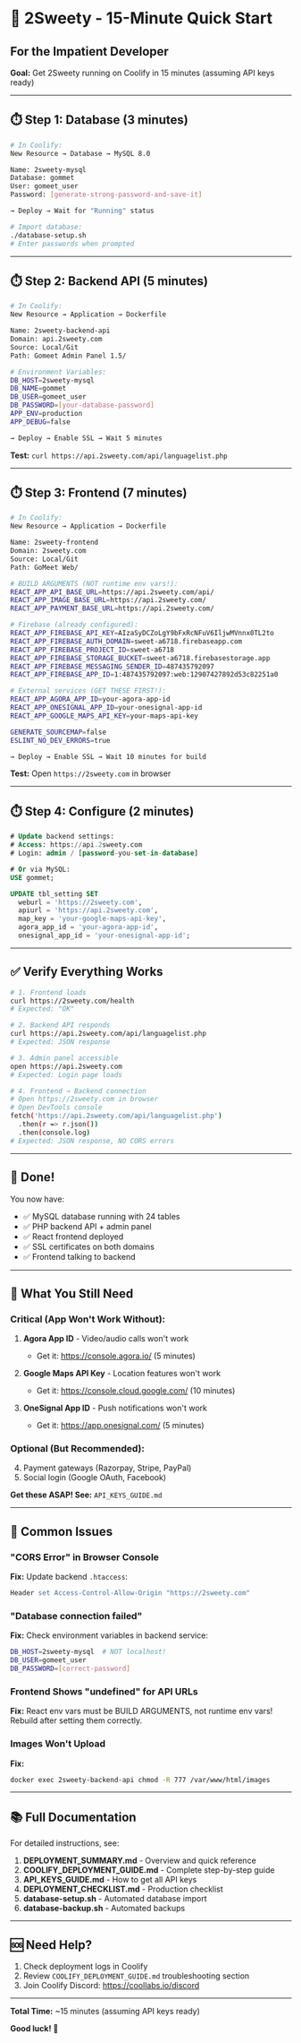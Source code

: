 # 🚀 2Sweety - 15-Minute Quick Start

## For the Impatient Developer

**Goal:** Get 2Sweety running on Coolify in 15 minutes (assuming API keys ready)

---

## ⏱️ Step 1: Database (3 minutes)

```bash
# In Coolify:
New Resource → Database → MySQL 8.0

Name: 2sweety-mysql
Database: gommet
User: gomeet_user
Password: [generate-strong-password-and-save-it]

→ Deploy → Wait for "Running" status

# Import database:
./database-setup.sh
# Enter passwords when prompted
```

---

## ⏱️ Step 2: Backend API (5 minutes)

```bash
# In Coolify:
New Resource → Application → Dockerfile

Name: 2sweety-backend-api
Domain: api.2sweety.com
Source: Local/Git
Path: Gomeet Admin Panel 1.5/

# Environment Variables:
DB_HOST=2sweety-mysql
DB_NAME=gommet
DB_USER=gomeet_user
DB_PASSWORD=[your-database-password]
APP_ENV=production
APP_DEBUG=false

→ Deploy → Enable SSL → Wait 5 minutes
```

**Test:** `curl https://api.2sweety.com/api/languagelist.php`

---

## ⏱️ Step 3: Frontend (7 minutes)

```bash
# In Coolify:
New Resource → Application → Dockerfile

Name: 2sweety-frontend
Domain: 2sweety.com
Source: Local/Git
Path: GoMeet Web/

# BUILD ARGUMENTS (NOT runtime env vars!):
REACT_APP_API_BASE_URL=https://api.2sweety.com/api/
REACT_APP_IMAGE_BASE_URL=https://api.2sweety.com/
REACT_APP_PAYMENT_BASE_URL=https://api.2sweety.com/

# Firebase (already configured):
REACT_APP_FIREBASE_API_KEY=AIzaSyDCZoLgY9bFxRcNFuV6IljwMVnnx0TL2to
REACT_APP_FIREBASE_AUTH_DOMAIN=sweet-a6718.firebaseapp.com
REACT_APP_FIREBASE_PROJECT_ID=sweet-a6718
REACT_APP_FIREBASE_STORAGE_BUCKET=sweet-a6718.firebasestorage.app
REACT_APP_FIREBASE_MESSAGING_SENDER_ID=487435792097
REACT_APP_FIREBASE_APP_ID=1:487435792097:web:12907427892d53c82251a0

# External services (GET THESE FIRST!):
REACT_APP_AGORA_APP_ID=your-agora-app-id
REACT_APP_ONESIGNAL_APP_ID=your-onesignal-app-id
REACT_APP_GOOGLE_MAPS_API_KEY=your-maps-api-key

GENERATE_SOURCEMAP=false
ESLINT_NO_DEV_ERRORS=true

→ Deploy → Enable SSL → Wait 10 minutes for build
```

**Test:** Open `https://2sweety.com` in browser

---

## ⏱️ Step 4: Configure (2 minutes)

```sql
# Update backend settings:
# Access: https://api.2sweety.com
# Login: admin / [password-you-set-in-database]

# Or via MySQL:
USE gommet;

UPDATE tbl_setting SET
  weburl = 'https://2sweety.com',
  apiurl = 'https://api.2sweety.com',
  map_key = 'your-google-maps-api-key',
  agora_app_id = 'your-agora-app-id',
  onesignal_app_id = 'your-onesignal-app-id';
```

---

## ✅ Verify Everything Works

```bash
# 1. Frontend loads
curl https://2sweety.com/health
# Expected: "OK"

# 2. Backend API responds
curl https://api.2sweety.com/api/languagelist.php
# Expected: JSON response

# 3. Admin panel accessible
open https://api.2sweety.com
# Expected: Login page loads

# 4. Frontend → Backend connection
# Open https://2sweety.com in browser
# Open DevTools console
fetch('https://api.2sweety.com/api/languagelist.php')
  .then(r => r.json())
  .then(console.log)
# Expected: JSON response, NO CORS errors
```

---

## 🎉 Done!

You now have:
- ✅ MySQL database running with 24 tables
- ✅ PHP backend API + admin panel
- ✅ React frontend deployed
- ✅ SSL certificates on both domains
- ✅ Frontend talking to backend

---

## 🔑 What You Still Need

### Critical (App Won't Work Without):
1. **Agora App ID** - Video/audio calls won't work
   - Get it: https://console.agora.io/ (5 minutes)

2. **Google Maps API Key** - Location features won't work
   - Get it: https://console.cloud.google.com/ (10 minutes)

3. **OneSignal App ID** - Push notifications won't work
   - Get it: https://app.onesignal.com/ (5 minutes)

### Optional (But Recommended):
4. Payment gateways (Razorpay, Stripe, PayPal)
5. Social login (Google OAuth, Facebook)

**Get these ASAP! See:** `API_KEYS_GUIDE.md`

---

## 🚨 Common Issues

### "CORS Error" in Browser Console
**Fix:** Update backend `.htaccess`:
```apache
Header set Access-Control-Allow-Origin "https://2sweety.com"
```

### "Database connection failed"
**Fix:** Check environment variables in backend service:
```bash
DB_HOST=2sweety-mysql  # NOT localhost!
DB_USER=gomeet_user
DB_PASSWORD=[correct-password]
```

### Frontend Shows "undefined" for API URLs
**Fix:** React env vars must be BUILD ARGUMENTS, not runtime env vars!
Rebuild after setting them correctly.

### Images Won't Upload
**Fix:**
```bash
docker exec 2sweety-backend-api chmod -R 777 /var/www/html/images
```

---

## 📚 Full Documentation

For detailed instructions, see:

1. **DEPLOYMENT_SUMMARY.md** - Overview and quick reference
2. **COOLIFY_DEPLOYMENT_GUIDE.md** - Complete step-by-step guide
3. **API_KEYS_GUIDE.md** - How to get all API keys
4. **DEPLOYMENT_CHECKLIST.md** - Production checklist
5. **database-setup.sh** - Automated database import
6. **database-backup.sh** - Automated backups

---

## 🆘 Need Help?

1. Check deployment logs in Coolify
2. Review `COOLIFY_DEPLOYMENT_GUIDE.md` troubleshooting section
3. Join Coolify Discord: https://coollabs.io/discord

---

**Total Time:** ~15 minutes (assuming API keys ready)

**Good luck! 🚀**
